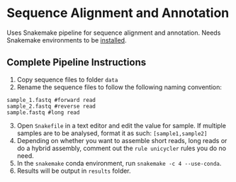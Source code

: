 # Sequence Alignment and Annotation

Uses Snakemake pipeline for sequence alignment and annotation. Needs Snakemake environments to be [installed](https://snakemake.readthedocs.io/en/stable/getting_started/installation.html).

## Complete Pipeline Instructions

1. Copy sequence files to folder ```data```
2. Rename the sequence files to follow the following naming convention:
```
sample_1.fastq #forward read
sample_2.fastq #reverse read
sample.fastq #long read
``` 
3. Open ```Snakefile``` in a text editor and edit the value for sample. If multiple samples are to be analysed, format it as such: ```[sample1,sample2]```
4. Depending on whether you want to assemble short reads, long reads or do a hybrid assembly, comment out the ```rule unicycler``` rules you do no need.
5. In the ```snakemake``` conda environment, run ```snakemake -c 4 --use-conda```.
6. Results will be output in ```results``` folder.